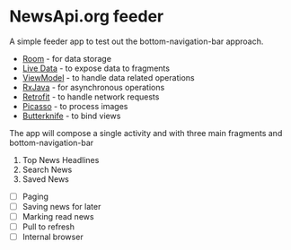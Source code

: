 # NewsApi.org feeder
A simple feeder app to test out the bottom-navigation-bar approach.

* [Room](https://developer.android.com/topic/libraries/architecture/room.html) - for data storage
* [Live Data](https://developer.android.com/topic/libraries/architecture/livedata.html) - to expose data to fragments
* [ViewModel](https://developer.android.com/topic/libraries/architecture/viewmodel.html) - to handle data related operations
* [RxJava](https://github.com/ReactiveX/RxJava) - for asynchronous operations
* [Retrofit](http://square.github.io/retrofit/) - to handle network requests
* [Picasso](http://square.github.io/picasso/) - to process images
* [Butterknife](http://jakewharton.github.io/butterknife/) - to bind views

The app will compose a single activity and with three main fragments and bottom-navigation-bar
1. Top News Headlines
2. Search News
3. Saved News

- [ ] Paging
- [ ] Saving news for later
- [ ] Marking read news
- [ ] Pull to refresh
- [ ] Internal browser
